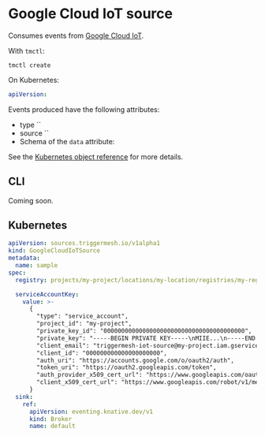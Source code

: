 # Google Cloud IoT source

Consumes events from [Google Cloud IoT](https://cloud.google.com/iot-core).

With `tmctl`:

```
tmctl create
```

On Kubernetes:

```yaml
apiVersion:
```

Events produced have the following attributes:

* type ``
* source ``
* Schema of the `data` attribute: []()

See the [Kubernetes object reference](../../reference/sources/#sources.triggermesh.io/v1alpha1.) for more details.

## CLI

Coming soon.

## Kubernetes

```yaml
apiVersion: sources.triggermesh.io/v1alpha1
kind: GoogleCloudIoTSource
metadata:
  name: sample
spec:
  registry: projects/my-project/locations/my-location/registries/my-registry

  serviceAccountKey:
    value: >-
      {
        "type": "service_account",
        "project_id": "my-project",
        "private_key_id": "0000000000000000000000000000000000000000",
        "private_key": "-----BEGIN PRIVATE KEY-----\nMIIE...\n-----END PRIVATE KEY-----\n",
        "client_email": "triggermesh-iot-source@my-project.iam.gserviceaccount.com",
        "client_id": "000000000000000000000",
        "auth_uri": "https://accounts.google.com/o/oauth2/auth",
        "token_uri": "https://oauth2.googleapis.com/token",
        "auth_provider_x509_cert_url": "https://www.googleapis.com/oauth2/v1/certs",
        "client_x509_cert_url": "https://www.googleapis.com/robot/v1/metadata/x509/triggermesh-iot-source%40my-project.iam.gserviceaccount.com"
      }
  sink:
    ref:
      apiVersion: eventing.knative.dev/v1
      kind: Broker
      name: default
```
